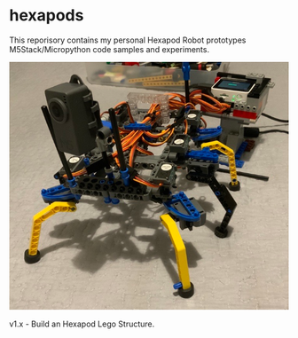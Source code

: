 # hexapods

This reporisory contains my personal Hexapod Robot prototypes M5Stack/Micropython code samples and experiments.

![Hexapod v1](/images/hexapod-v1.png)

v1.x - Build an Hexapod Lego Structure.

